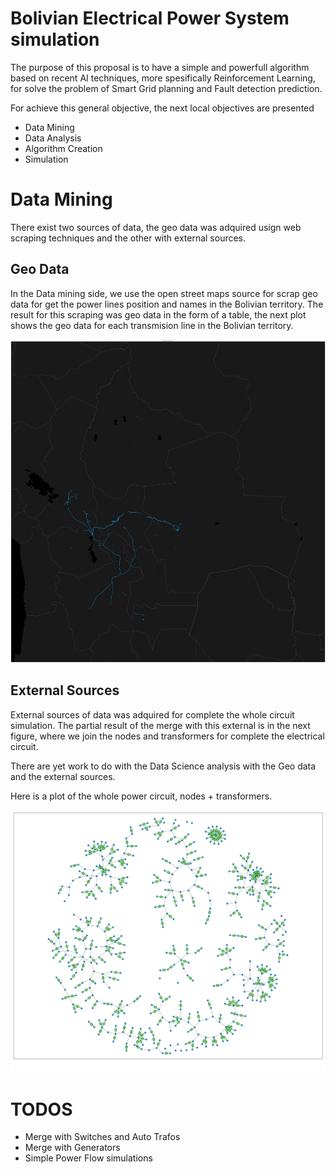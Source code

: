 # Bolivian Electrical Power System simulation

The purpose of this proposal is to have a simple and powerfull algorithm based on recent AI techniques, more spesifically Reinforcement Learning, for solve the problem of Smart Grid planning and Fault detection prediction.

For achieve this general objective, the next local objectives are presented
* Data Mining
* Data Analysis
* Algorithm Creation
* Simulation

# Data Mining

There exist two sources of data, the geo data was adquired usign web scraping techniques and the other with external sources.

## Geo Data
In the Data mining side, we use the open street maps source for scrap geo data for get the power lines position and names in the Bolivian territory. The result for this scraping was geo data in the form of a table, the next plot shows the geo data for each transmision line in the Bolivian territory.

<div style="text-align:center"><img src ="./geo.png" /></div>

## External Sources

External sources of data was adquired for complete the whole circuit simulation. The partial result of the merge with this external is in the next figure, where we join the nodes and transformers for complete the electrical circuit. 

There are yet work to do with the Data Science analysis with the Geo data and the external sources. 

Here is a plot of the whole power circuit, nodes + transformers.

<div style="text-align:center"><img src ="./SIN.png" /></div>


# TODOS

* Merge with Switches and Auto Trafos
* Merge with Generators
* Simple Power Flow simulations